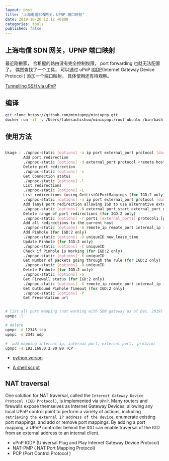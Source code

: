 ```yaml
---
layout: post
title: "上海电信SDN网关，UPNP 端口映射"
date: 2019-10-26 12:12 +0800
categories: tools
published: false
---
```


## 上海电信 SDN 网关，UPNP 端口映射

最近刚搬家， 合租屋的路由没有完全控制权限， port forwarding 也就无法配置了。 偶然查找了一个工具， 可以通过 uPnP [IGDP](https://en.wikipedia.org/wiki/Internet_Gateway_Device_Protocol)(Internet Gateway Device Protocol
) 添加一个端口映射， 具体使用还有待观察。

[Tunnelling SSH via uPnP](https://medium.com/@jos.martin/tunnelling-ssh-via-upnp-af023d04290d)

## 编译

```sh
git clone https://github.com/miniupnp/miniupnp.git
docker run -it -v /Users/takesachishuu/miniupnp:/root ubuntu /bin/bash
```

## 使用方法

```sh

Usage : ./upnpc-static [options] -a ip port external_port protocol [duration]
        Add port redirection
        ./upnpc-static [options] -d external_port protocol <remote host>
        Delete port redirection
        ./upnpc-static [options] -s
        Get Connection status
        ./upnpc-static [options] -l
        List redirections
        ./upnpc-static [options] -L
        List redirections (using GetListOfPortMappings (for IGD:2 only)
        ./upnpc-static [options] -n ip port external_port protocol [duration]
        Add (any) port redirection allowing IGD to use alternative external_port (for IGD:2 only)
        ./upnpc-static [options] -N external_port_start external_port_end protocol [manage]
        Delete range of port redirections (for IGD:2 only)
        ./upnpc-static [options] -r port1 [external_port1] protocol1 [port2 [external_port2] protocol2] [...]
        Add all redirections to the current host
        ./upnpc-static [options] -A remote_ip remote_port internal_ip internal_port protocol lease_time
        Add Pinhole (for IGD:2 only)
        ./upnpc-static [options] -U uniqueID new_lease_time
        Update Pinhole (for IGD:2 only)
        ./upnpc-static [options] -C uniqueID
        Check if Pinhole is Working (for IGD:2 only)
        ./upnpc-static [options] -K uniqueID
        Get Number of packets going through the rule (for IGD:2 only)
        ./upnpc-static [options] -D uniqueID
        Delete Pinhole (for IGD:2 only)
        ./upnpc-static [options] -S
        Get Firewall status (for IGD:2 only)
        ./upnpc-static [options] -G remote_ip remote_port internal_ip internal_port protocol
        Get Outbound Pinhole Timeout (for IGD:2 only)
        ./upnpc-static [options] -P
        Get Presentation url


# list all port mapping (not working with SDN gateway as of Dec. 2019)
upnpc -l

# delete
upnpc -d 12345 tcp
upnpc -d 2345 udp

#  add mapping internal ip, internal port, external port， protocol
upnpc -a 192.168.0.2 80 80 TCP
```

- [python verson](https://pypi.org/project/miniupnpc)

- [A shell script](https://gist.github.com/wuxiangzhou2010/11c2d7848b4741b8887fc88bebe9277b)

## NAT traversal

One solution for NAT traversal, called the `Internet Gateway Device Protocol (IGD Protocol)`, is implemented via `UPnP`. Many routers and firewalls expose themselves as Internet Gateway Devices, allowing any local UPnP control point to perform a variety of actions, including `retrieving the external IP address of the device`, enumerate existing port mappings, and add or remove port mappings. By adding a port mapping, a UPnP controller behind the IGD can enable traversal of the IGD from an external address to an internal client.

- uPnP IGDP (Universal Plug and Play Internet Gateway Device Protocol)
- NAT-PMP ( NAT Port Mapping Protocol)
- PCP (Port Control Protocol )
